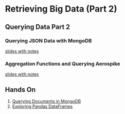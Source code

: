 # Retrieving Big Data (Part 2)

## Querying Data Part 2

### Querying JSON Data with MongoDB

[slides with notes](src/01_Querying_Data_Part_2.pdf)

### Aggregation Functions and Querying Aerospike

[slides with notes](src/02_Aggregation_Functions_and_Querying_Aerospike.pdf)

## Hands On

1. [Querying Documents in MongoDB](src/Querying_Documents_in_MongoDB.pdf)
2. [Exploring Pandas DataFrames](src/Exploring_Pandas_DataFrames.pdf)